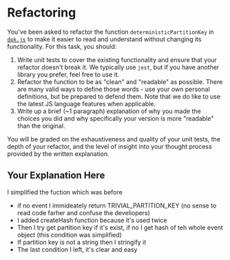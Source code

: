 # Refactoring

You've been asked to refactor the function `deterministicPartitionKey` in [`dpk.js`](dpk.js) to make it easier to read and understand without changing its functionality. For this task, you should:

1. Write unit tests to cover the existing functionality and ensure that your refactor doesn't break it. We typically use `jest`, but if you have another library you prefer, feel free to use it.
2. Refactor the function to be as "clean" and "readable" as possible. There are many valid ways to define those words - use your own personal definitions, but be prepared to defend them. Note that we do like to use the latest JS language features when applicable.
3. Write up a brief (~1 paragraph) explanation of why you made the choices you did and why specifically your version is more "readable" than the original.

You will be graded on the exhaustiveness and quality of your unit tests, the depth of your refactor, and the level of insight into your thought process provided by the written explanation.

## Your Explanation Here
I simplified the fuction which was before
- if no event I immideately return TRIVIAL_PARTITION_KEY (no sense to read code farher and confuse the develiopers)
- I added createHash function because it's used twice
- Then I try get partition key if it's exist, if no I get hash of teh whole event object (this condition was simplified)
- If partition key is not a string then I stringify it
- The last condition I left, it's clear and easy
